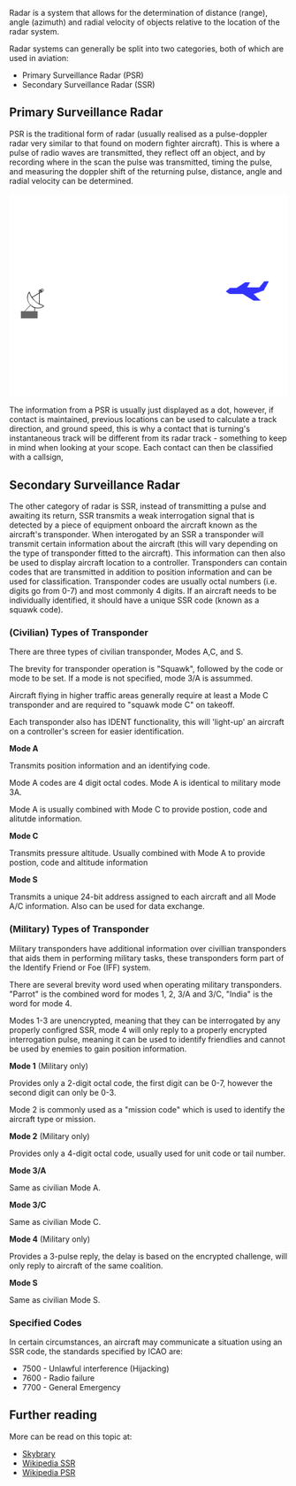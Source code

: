 Radar is a system that allows for the determination of distance (range), angle (azimuth) and radial velocity of objects relative to the location of the radar system.

Radar systems can generally be split into two categories, both of which are used in aviation:

- Primary Surveillance Radar (PSR)
- Secondary Surveillance Radar (SSR)

## Primary Surveillance Radar

PSR is the traditional form of radar (usually realised as a pulse-doppler radar very similar to that found on modern fighter aircraft). This is where a pulse of radio waves are transmitted, they reflect off an object, and by recording where in the scan the pulse was transmitted, timing the pulse, and measuring the doppler shift of the returning pulse, distance, angle and radial velocity can be determined.

![Pulse-Doppler Radar](../assets/doppler_radar.webp)

The information from a PSR is usually just displayed as a dot, however, if contact is maintained, previous locations can be used to calculate a track direction, and ground speed, this is why a contact that is turning's instantaneous track will be different from its radar track - something to keep in mind when looking at your scope. Each contact can then be classified with a callsign, 

## Secondary Surveillance Radar

The other category of radar is SSR, instead of transmitting a pulse and awaiting its return, SSR transmits a weak interrogation signal that is detected by a piece of equipment onboard the aircraft known as the aircraft's transponder. When interogated by an SSR a transponder will transmit certain information about the aircraft (this will vary depending on the type of transponder fitted to the aircraft). This information can then also be used to display aircraft location to a controller. Transponders can contain codes that are transmitted in addition to position information and can be used for classification. Transponder codes are usually octal numbers (i.e. digits go from 0-7) and most commonly 4 digits. If an aircraft needs to be individually identified, it should have a unique SSR code (known as a squawk code).

### (Civilian) Types of Transponder

There are three types of civilian transponder, Modes A,C, and S. 

The brevity for transponder operation is "Squawk", followed by the code or mode to be set. If a mode is not specified, mode 3/A is assummed. 

Aircraft flying in higher traffic areas generally require at least a Mode C transponder and are required to "squawk mode C" on takeoff.

Each transponder also has IDENT functionality, this will 'light-up' an aircraft on a controller's screen for easier identification.

**Mode A**

Transmits position information and an identifying code.

Mode A codes are 4 digit octal codes. Mode A is identical to military mode 3A.

Mode A is usually combined with Mode C to provide postion, code and alitutde information.

**Mode C**

Transmits pressure altitude. Usually combined with Mode A to provide postion, code and altitude information

**Mode S**

Transmits a unique 24-bit address assigned to each aircraft and all Mode A/C information. Also can be used for data exchange.

### (Military) Types of Transponder

Military transponders have additional information over civillian transponders that aids them in performing military tasks, these transponders form part of the Identify Friend or Foe (IFF) system.

There are several brevity word used when operating military transponders. "Parrot" is the combined word for modes 1, 2, 3/A and 3/C, "India" is the word for mode 4. 

Modes 1-3 are unencrypted, meaning that they can be interrogated by any properly configred SSR, mode 4 will only reply to a properly encrypted interrogation pulse, meaning it can be used to identify friendlies and cannot be used by enemies to gain position information. 

**Mode 1** (Military only)

Provides only a 2-digit octal code, the first digit can be 0-7, however the second digit can only be 0-3.

Mode 2 is commonly used as a "mission code" which is used to identify the aircraft type or mission.

**Mode 2** (Military only)

Provides only a 4-digit octal code, usually used for unit code or tail number.

**Mode 3/A**

Same as civilian Mode A.

**Mode 3/C**

Same as civilian Mode C.

**Mode 4** (Military only)

Provides a 3-pulse reply, the delay is based on the encrypted challenge, will only reply to aircraft of the same coalition. 

**Mode S**

Same as civilian Mode S.

### Specified Codes

In certain circumstances, an aircraft may communicate a situation using an SSR code, the standards specified by ICAO are:

- 7500 - Unlawful interference (Hijacking)
- 7600 - Radio failure
- 7700 - General Emergency

## Further reading

More can be read on this topic at:

- [Skybrary](https://www.skybrary.aero/articles/transponder)
- [Wikipedia SSR](https://en.wikipedia.org/wiki/Secondary_surveillance_radar)
- [Wikipedia PSR](https://en.wikipedia.org/wiki/Primary_radar)

